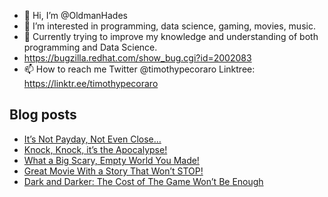 - 👋 Hi, I’m @OldmanHades
- 👀 I’m interested in programming, data science, gaming, movies, music.
- 🌱 Currently trying to improve my knowledge and understanding of both programming and Data Science.
- https://bugzilla.redhat.com/show_bug.cgi?id=2002083
- 📫 How to reach me Twitter @timothypecoraro
Linktree: https://linktr.ee/timothypecoraro

## Blog posts
<!-- BLOG-POST-LIST:START -->
- [It’s Not Payday, Not Even Close…](https://medium.com/@timothypecoraro/its-not-payday-not-even-close-7bd22143b10a?source=rss-5097f5c9b801------2)
- [Knock, Knock, it’s the Apocalypse!](https://medium.com/@timothypecoraro/knock-knock-its-the-apocalypse-62e9a041cb30?source=rss-5097f5c9b801------2)
- [What a Big Scary, Empty World You Made!](https://medium.com/@timothypecoraro/what-a-big-scary-empty-world-you-made-ee1240877a81?source=rss-5097f5c9b801------2)
- [Great Movie With a Story That Won’t STOP!](https://medium.com/@timothypecoraro/great-movie-with-a-story-that-wont-stop-c529618fcf73?source=rss-5097f5c9b801------2)
- [Dark and Darker: The Cost of The Game Won’t Be Enough](https://medium.com/@timothypecoraro/dark-and-darker-the-cost-of-the-game-wont-be-enough-da98ed0f6f21?source=rss-5097f5c9b801------2)
<!-- BLOG-POST-LIST:END -->
